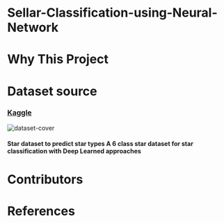 # Sellar-Classification-using-Neural-Network
##
#
# Why This Project
#
#
#

# Dataset source
### [Kaggle](https://www.kaggle.com/datasets/deepu1109/star-dataset?fbclid=IwAR0k1NtV3FqDQLSlkyIyxM5QK4EjRpX8e66ohga19P20ED1hj0fEfRJL8EM)
![dataset-cover](https://github.com/640710505/Sellar-Classification-using-Neural-Network/assets/141728733/127c1383-0253-4732-a550-86f78801fb1a)
#### Star dataset to predict star types A 6 class star dataset for star classification with Deep Learned approaches 

# Contributors

# References
